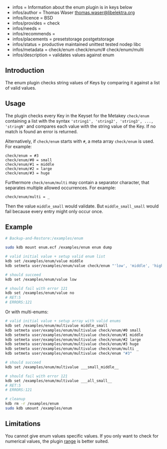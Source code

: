 - infos = Information about the enum plugin is in keys below
- infos/author = Thomas Waser <thomas.waser@libelektra.org>
- infos/licence = BSD
- infos/provides = check
- infos/needs =
- infos/recommends = 
- infos/placements = presetstorage postgetstorage
- infos/status = productive maintained unittest tested nodep libc
- infos/metadata = check/enum check/enum/# check/enum/multi
- infos/description = validates values against enum

## Introduction

The enum plugin checks string values of Keys by comparing it against a list of valid values.

## Usage

The plugin checks every Key in the Keyset for the Metakey `check/enum` containing a list
with the syntax `'string1', 'string2', 'string3', ..., 'stringN'` and compares each 
value with the string value of the Key. If no match is found an error is returned.

Alternatively, if `check/enum` starts with `#`, a meta array `check/enum` is used.
For example:

    check/enum = #3
    check/enum/#0 = small
    check/enum/#1 = middle
    check/enum/#2 = large
    check/enum/#3 = huge

Furthermore `check/enum/multi` may contain a separator character, that separates 
multiple allowed occurrences.
For example:

    check/enum/multi = _

Then the value `middle_small` would validate.
But `middle_small_small` would fail because every entry might only occur once.


## Example
```sh
# Backup-and-Restore:/examples/enum

sudo kdb mount enum.ecf /examples/enum enum dump

# valid initial value + setup valid enum list
kdb set /examples/enum/value middle
kdb setmeta user/examples/enum/value check/enum "'low', 'middle', 'high'"

# should succeed
kdb set /examples/enum/value low

# should fail with error 121
kdb set /examples/enum/value no
# RET:5
# ERRORS:121
```
Or with multi-enums:
```sh
# valid initial value + setup array with valid enums
kdb set /examples/enum/multivalue middle_small
kdb setmeta user/examples/enum/multivalue check/enum/#0 small
kdb setmeta user/examples/enum/multivalue check/enum/#1 middle
kdb setmeta user/examples/enum/multivalue check/enum/#2 large
kdb setmeta user/examples/enum/multivalue check/enum/#3 huge
kdb setmeta user/examples/enum/multivalue check/enum/multi _
kdb setmeta user/examples/enum/multivalue check/enum "#3"

# should succeed
kdb set /examples/enum/multivalue ___small_middle__

# should fail with error 121
kdb set /examples/enum/multivalue ___all_small__
# RET:5
# ERRORS:121

# cleanup
kdb rm -r /examples/enum
sudo kdb umount /examples/enum
```

## Limitations

You cannot give enum values specific values.
If you only want to check for numerical values,
the plugin [range](../range) is better suited.
